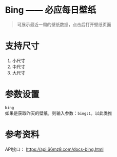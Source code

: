 # Bing —— 必应每日壁纸
> 可展示最近一周的壁纸数据，点击后打开壁纸页面    

# 支持尺寸
1. 小尺寸
2. 中尺寸
3. 大尺寸

# 参数设置
`bing`    
如果是获取昨天的壁纸，则输入参数：`bing:1`，以此类推

# 参考资料
API接口： https://api.66mz8.com/docs-bing.html
